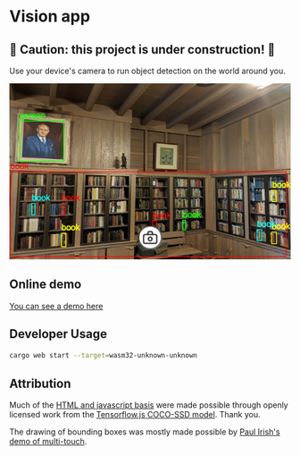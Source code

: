 # Vision app

## 🚧 Caution: this project is under construction! 🚧

Use your device's camera to run object detection on the world around you.

![Bounding box example](example.png)

## Online demo

[You can see a demo here](https://vision.prawn.farm)

## Developer Usage

```sh
cargo web start --target=wasm32-unknown-unknown
```

## Attribution

Much of the [HTML and javascript basis](static/index.html) were made possible through openly licensed work from the [Tensorflow.js COCO-SSD model](https://github.com/tensorflow/tfjs-models/tree/master/coco-ssd).  Thank you.

The drawing of bounding boxes was mostly made possible by [Paul Irish's demo of multi-touch](https://www.paulirish.com/demo/multi).
